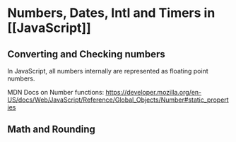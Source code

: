 # Numbers, Dates, Intl and Timers in [[JavaScript]]
## Converting and Checking numbers
In JavaScript, all numbers internally are represented as floating point numbers.

MDN Docs on Number functions: https://developer.mozilla.org/en-US/docs/Web/JavaScript/Reference/Global_Objects/Number#static_properties

## Math and Rounding

